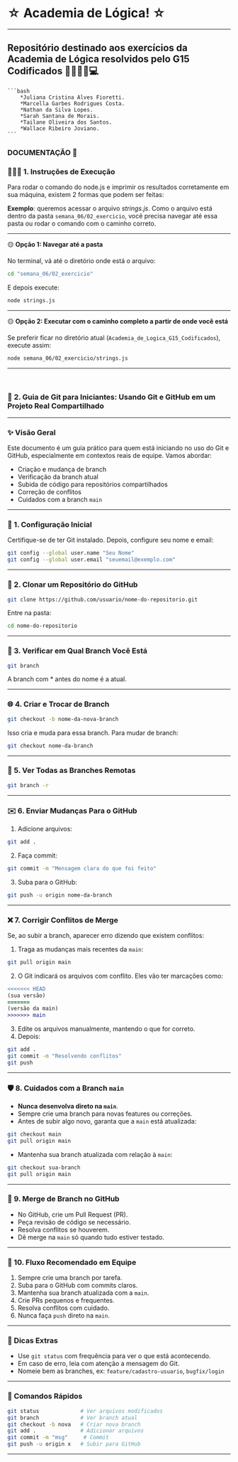 # ☆ Academia de Lógica! ☆

---

## Repositório destinado aos exercícios da Academia de Lógica resolvidos pelo G15 Codificados 👩🏽‍💻👾💻
    ```bash
        *Juliana Cristina Alves Fioretti. 
        *Marcella Garbes Rodrigues Costa. 
        *Nathan da Silva Lopes. 
        *Sarah Santana de Morais. 
        *Tailane Oliveira dos Santos. 
        *Wallace Ribeiro Joviano. 
    ```

### DOCUMENTAÇÃO 📃

### 👩🏽‍💻 **1. Instruções de Execução**

Para rodar o comando do node.js e imprimir os resultados corretamente em sua máquina, existem 2 formas que podem ser feitas:

**Exemplo**: queremos acessar o arquivo *strings.js*. Como o arquivo está dentro da pasta `semana_06/02_exercicio`, você precisa navegar até essa pasta ou rodar o comando com o caminho correto.

---

🟡 **Opção 1: Navegar até a pasta**

No terminal, vá até o diretório onde está o arquivo:

```bash
cd "semana_06/02_exercicio"
```

E depois execute:

```bash
node strings.js
```

---

🟡 **Opção 2: Executar com o caminho completo a partir de onde você está**

Se preferir ficar no diretório atual (`Academia_de_Logica_G15_Codificados`), execute assim:

```bash
node semana_06/02_exercicio/strings.js
```

---

<br>

### 👾 **2. Guia de Git para Iniciantes: Usando Git e GitHub em um Projeto Real Compartilhado**

---

### ✨ Visão Geral

Este documento é um guia prático para quem está iniciando no uso do Git e GitHub, especialmente em contextos reais de equipe. Vamos abordar:

* Criação e mudança de branch
* Verificação da branch atual
* Subida de código para repositórios compartilhados
* Correção de conflitos
* Cuidados com a branch `main`

---

### 🔶 1. Configuração Inicial

Certifique-se de ter Git instalado. Depois, configure seu nome e email:

```bash
git config --global user.name "Seu Nome"
git config --global user.email "seuemail@exemplo.com"
```

---

### 📂 2. Clonar um Repositório do GitHub

```bash
git clone https://github.com/usuario/nome-do-repositorio.git
```

Entre na pasta:

```bash
cd nome-do-repositorio
```

---

### 🔹 3. Verificar em Qual Branch Você Está

```bash
git branch
```

A branch com \* antes do nome é a atual.

---

### 🌐 4. Criar e Trocar de Branch

```bash
git checkout -b nome-da-nova-branch
```

Isso cria e muda para essa branch. Para mudar de branch:

```bash
git checkout nome-da-branch
```

---

### 📁 5. Ver Todas as Branches Remotas

```bash
git branch -r
```

---

### ✉️ 6. Enviar Mudanças Para o GitHub

1. Adicione arquivos:

```bash
git add .
```

2. Faça commit:

```bash
git commit -m "Mensagem clara do que foi feito"
```

3. Suba para o GitHub:

```bash
git push -u origin nome-da-branch
```

---

### ❌ 7. Corrigir Conflitos de Merge

Se, ao subir a branch, aparecer erro dizendo que existem conflitos:

1. Traga as mudanças mais recentes da `main`:

```bash
git pull origin main
```

2. O Git indicará os arquivos com conflito. Eles vão ter marcações como:

```diff
<<<<<<< HEAD
(sua versão)
=======
(versão da main)
>>>>>>> main
```

3. Edite os arquivos manualmente, mantendo o que for correto.
4. Depois:

```bash
git add .
git commit -m "Resolvendo conflitos"
git push
```

---

### 🛡️ 8. Cuidados com a Branch `main`

* **Nunca desenvolva direto na `main`**.
* Sempre crie uma branch para novas features ou correções.
* Antes de subir algo novo, garanta que a `main` está atualizada:

```bash
git checkout main
git pull origin main
```

* Mantenha sua branch atualizada com relação à `main`:

```bash
git checkout sua-branch
git pull origin main
```

---

### 🔗 9. Merge de Branch no GitHub

* No GitHub, crie um Pull Request (PR).
* Peça revisão de código se necessário.
* Resolva conflitos se houverem.
* Dê merge na `main` só quando tudo estiver testado.

---

### 📅 10. Fluxo Recomendado em Equipe

1. Sempre crie uma branch por tarefa.
2. Suba para o GitHub com commits claros.
3. Mantenha sua branch atualizada com a `main`.
4. Crie PRs pequenos e frequentes.
5. Resolva conflitos com cuidado.
6. Nunca faça `push` direto na `main`.

---

### 🚀 Dicas Extras

* Use `git status` com frequência para ver o que está acontecendo.
* Em caso de erro, leia com atenção a mensagem do Git.
* Nomeie bem as branches, ex: `feature/cadastro-usuario`, `bugfix/login`

---

### 📄 Comandos Rápidos

```bash
git status             # Ver arquivos modificados
git branch             # Ver branch atual
git checkout -b nova   # Criar nova branch
git add .              # Adicionar arquivos
git commit -m "msg"     # Commit
git push -u origin x   # Subir para GitHub
```

---


